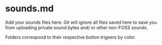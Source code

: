 # sounds.md

Add your sounds files here. Git will ignore all files saved here to save you from uploading private sound bytes and/ or other non-FOSS sounds.

Folders correspond to their respective button trigeers by color.
